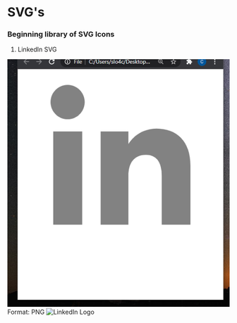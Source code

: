 # SVG's

### Beginning library of SVG Icons

1. LinkedIn SVG

![LinkedIn Logo](/assets/linkedIn.png)
Format: PNG ![LinkedIn Logo]()
